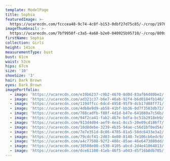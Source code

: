 ```yaml
---
template: ModelPage
title: Sophia
featuredImage: >-
  https://ucarecdn.com/fcccea48-9c74-4c8f-b153-0dbf27d75c85/-/crop/1978x1191/8,88/-/preview/
imageThumbnail: >-
  https://ucarecdn.com/7bf9950f-c3a5-4a68-b2e0-040925b95710/-/crop/809x1043/205,207/-/preview/
firstName: Sophia
collection: Girls
height: 141cm
measurementType: bust
bust: 61cm
waist: 53cm
hips: 67cm
size: '10'
shoeSize: '3'
hair: Dark Brown
eyes: Dark Brown
imagePortfolio:
  - image: 'https://ucarecdn.com/e19b6237-c9b2-4670-8d0d-83af66d80be2/'
  - image: 'https://ucarecdn.com/ad321c37-b6e7-46ab-92f4-b6d0184fb148/'
  - image: 'https://ucarecdn.com/1194ffcc-6dcd-4958-95f9-dcb17d88ff71/'
  - image: 'https://ucarecdn.com/4db8e9d9-ab58-41bf-bb36-0d7f3503db72/'
  - image: 'https://ucarecdn.com/788cadfb-f88f-4d1d-b47e-641080a7c56b/'
  - image: 'https://ucarecdn.com/94f2ca41-fab2-467e-bdfa-bc51b2918eb9/'
  - image: 'https://ucarecdn.com/913d4d04-aef9-4ea1-8cc5-20e09cd186f7/'
  - image: 'https://ucarecdn.com/18d8debe-3239-4b35-94ae-c56d1bf0ed54/'
  - image: 'https://ucarecdn.com/7e7e351d-8c86-4785-81a5-58dc6433e3a2/'
  - image: 'https://ucarecdn.com/79cdcf41-2d03-4e80-8148-7e106cb6edc9/'
  - image: 'https://ucarecdn.com/a4c77508-92f2-408c-85ae-46e6473080dd/'
  - image: 'https://ucarecdn.com/38508e00-c530-4105-abcd-2d4e41064813/'
  - image: 'https://ucarecdn.com/dce61100-41eb-46f5-a043-d5f16b8db705/'
---
```


